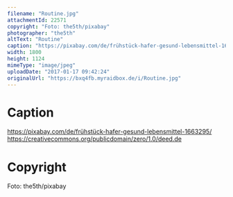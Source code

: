 ```yaml
---
filename: "Routine.jpg"
attachmentId: 22571
copyright: "Foto: the5th/pixabay"
photographer: "the5th"
altText: "Routine"
caption: "https://pixabay.com/de/frühstück-hafer-gesund-lebensmittel-1663295/\nhttps://creativecommons.org/publicdomain/zero/1.0/deed.de\n"
width: 1800
height: 1124
mimeType: "image/jpeg"
uploadDate: "2017-01-17 09:42:24"
originalUrl: "https://bxq4fb.myraidbox.de/i/Routine.jpg"
---
```


# Caption

https://pixabay.com/de/frühstück-hafer-gesund-lebensmittel-1663295/
https://creativecommons.org/publicdomain/zero/1.0/deed.de


# Copyright

Foto: the5th/pixabay
